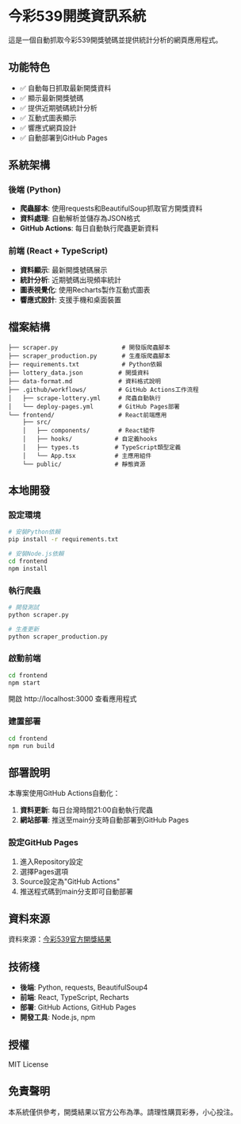 # 今彩539開獎資訊系統

這是一個自動抓取今彩539開獎號碼並提供統計分析的網頁應用程式。

## 功能特色

- ✅ 自動每日抓取最新開獎資料
- ✅ 顯示最新開獎號碼
- ✅ 提供近期號碼統計分析
- ✅ 互動式圖表顯示
- ✅ 響應式網頁設計
- ✅ 自動部署到GitHub Pages

## 系統架構

### 後端 (Python)
- **爬蟲腳本**: 使用requests和BeautifulSoup抓取官方開獎資料
- **資料處理**: 自動解析並儲存為JSON格式
- **GitHub Actions**: 每日自動執行爬蟲更新資料

### 前端 (React + TypeScript)
- **資料顯示**: 最新開獎號碼展示
- **統計分析**: 近期號碼出現頻率統計
- **圖表視覺化**: 使用Recharts製作互動式圖表
- **響應式設計**: 支援手機和桌面裝置

## 檔案結構

```
├── scraper.py                  # 開發版爬蟲腳本
├── scraper_production.py       # 生產版爬蟲腳本
├── requirements.txt            # Python依賴
├── lottery_data.json          # 開獎資料
├── data-format.md             # 資料格式說明
├── .github/workflows/         # GitHub Actions工作流程
│   ├── scrape-lottery.yml     # 爬蟲自動執行
│   └── deploy-pages.yml       # GitHub Pages部署
└── frontend/                  # React前端應用
    ├── src/
    │   ├── components/        # React組件
    │   ├── hooks/            # 自定義hooks
    │   ├── types.ts          # TypeScript類型定義
    │   └── App.tsx           # 主應用組件
    └── public/               # 靜態資源
```

## 本地開發

### 設定環境

```bash
# 安裝Python依賴
pip install -r requirements.txt

# 安裝Node.js依賴
cd frontend
npm install
```

### 執行爬蟲

```bash
# 開發測試
python scraper.py

# 生產更新
python scraper_production.py
```

### 啟動前端

```bash
cd frontend
npm start
```

開啟 http://localhost:3000 查看應用程式

### 建置部署

```bash
cd frontend
npm run build
```

## 部署說明

本專案使用GitHub Actions自動化：

1. **資料更新**: 每日台灣時間21:00自動執行爬蟲
2. **網站部署**: 推送至main分支時自動部署到GitHub Pages

### 設定GitHub Pages

1. 進入Repository設定
2. 選擇Pages選項
3. Source設定為"GitHub Actions"
4. 推送程式碼到main分支即可自動部署

## 資料來源

資料來源：[今彩539官方開獎結果](https://www.pilio.idv.tw/lto539/list539BIG.asp)

## 技術棧

- **後端**: Python, requests, BeautifulSoup4
- **前端**: React, TypeScript, Recharts
- **部署**: GitHub Actions, GitHub Pages
- **開發工具**: Node.js, npm

## 授權

MIT License

## 免責聲明

本系統僅供參考，開獎結果以官方公布為準。請理性購買彩券，小心投注。